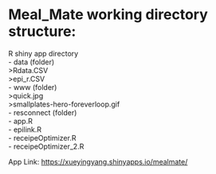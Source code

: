 # Meal_Mate working directory structure:
R shiny app directory <br/>
    - data (folder) <br/>
        >Rdata.CSV <br/>
        >epi_r.CSV <br/>
    - www (folder) <br/>
        >quick.jpg <br/>
        >smallplates-hero-foreverloop.gif <br/>
    - resconnect (folder) <br/>
    - app.R <br/>
    - epilink.R <br/>
    - receipeOptimizer.R <br/>
    - receipeOptimizer_2.R <br/>
    
App Link: https://xueyingyang.shinyapps.io/mealmate/ 
